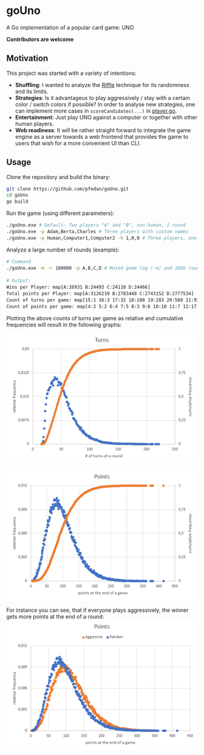 # goUno
A Go implementation of a popular card game: UNO

**Contributors are welcome**

## Motivation
This project was started with a variety of intentions:
- **Shuffling**: I wanted to analyze the [Riffle]([http://](https://en.wikipedia.org/wiki/Shuffling#Riffle)) technique for its randomness and its limits.
- **Strategies**: Is it advantageus to play aggressively / stay with a certain color / switch colors if possible? In order to analyse new strategies, one can implement more cases in `scoreCandidates(...)` in [player.go](goUno/player.go). 
- **Entertainment**: Just play UNO against a computer or together with other human players. 
- **Web readiness**: It will be rather straight forward to integrate the game engine as a server towards a web frontend that provides the game to users that wish for a more convenient UI than CLI.

## Usage
Clone the repository and build the binary:

```bash
git clone https://github.com/pfedan/goUno.git
cd goUno
go build
```

Run the game (using different parameters):
```bash
./goUno.exe # Default: Two players "A" and "B", non-human, 1 round
./goUno.exe -p Adam,Berta,Charles # Three players with custom names
./goUno.exe -p Human,Computer1,Computer2 -h 1,0,0 # Three players, one human player defined with the -h flag list
```

Analyze a large number of rounds (example):
 ```bash
# Command
./goUno.exe -m -r 100000 -p A,B,C,D # Muted game log (-m) and 100k rounds with four players: A, B, C and D

# Output:
Wins per Player: map[A:26931 B:24493 C:24110 D:24466]
Total points per Player: map[A:3126210 B:2783448 C:2743152 D:2777534]
Count of turns per game: map[15:1 16:3 17:32 18:108 19:283 20:560 21:917 22:1334 23:1602 24:1817 25:1982 26:1967 27:1969 28:1978 29:1866 30:1918 31:2009 32:2032 33:2119 34:2126 35:2068 36:2038 37:2032 38:2041 39:2135 40:2065 41:2023 42:2015 43:1970 44:1936 45:1987 46:1909 47:1857 48:1816 49:1767 50:1757 51:1708 52:1656 53:1627 54:1616 55:1497 56:1456 57:1406 58:1370 59:1364 60:1261 61:1224 62:1175 63:1074 64:1060 65:1020 66:992 67:930 68:945 69:832 70:810 71:810 72:772 73:743 74:672 75:651 76:646 77:652 78:600 79:531 80:574 81:481 82:483 83:481 84:488 85:389 86:413 87:373 88:360 89:354 90:343 91:316 92:283 93:271 94:274 95:256 96:241 97:245 98:232 99:210 100:202 101:211 102:186 103:155 104:178 105:152 106:117 107:158 108:136 109:114 110:112 111:121 112:109 113:101 114:77 115:92 116:87 117:80 118:76 119:61 120:77 121:61 122:65 123:61 124:58 125:44 126:49 127:56 128:43 129:41 130:48 131:35 132:38 133:39 134:35 135:27 136:27 137:29 138:27 139:25 140:28 141:17 142:20 143:22 144:16 145:11 146:18 147:9 148:17 149:13 150:10 151:9 152:4 153:5 154:12 155:7 156:10 157:12 158:8 159:6 160:7 161:6 162:5 163:7 164:6 165:5 166:2 167:8 168:8 169:4 170:1 171:3 172:2 173:2 174:1 176:5 177:2 178:2 179:3 180:3 181:3 182:3 183:3 184:1 185:3 186:1 187:1 188:3 189:3 192:1 193:1 194:2 195:1 196:1 197:1 199:1 201:1 207:1 209:2 210:1 212:1 220:1 222:1 231:2 232:1 233:1 234:1 235:2 241:1 244:1 251:1 331:1]
Count of points per game: map[4:2 5:2 6:4 7:5 8:3 9:6 10:10 11:7 12:17 13:28 14:18 15:21 16:34 17:32 18:38 19:40 20:54 21:49 22:66 23:71 24:75 25:84 26:96 27:105 28:120 29:112 30:129 31:152 32:155 33:173 34:179 35:191 36:188 37:240 38:239 39:236 40:229 41:301 42:303 43:298 44:344 45:344 46:392 47:416 48:413 49:416 50:400 51:417 52:436 53:512 54:466 55:475 56:506 57:521 58:557 59:577 60:560 61:592 62:594 63:636 64:633 65:651 66:694 67:676 68:663 69:670 70:731 71:728 72:781 73:766 74:734 75:838 76:769 77:802 78:822 79:796 80:840 81:842 82:872 83:849 84:866 85:816 86:876 87:818 88:902 89:883 90:841 91:80792:894 93:853 94:897 95:871 96:910 97:889 98:933 99:874 100:848 101:814 102:859 103:850 104:884 105:879 106:877 107:836 108:854 109:827 110:837 111:836 112:820 113:839 114:835 115:856 116:772 117:810 118:773 119:721 120:752 121:757 122:762 123:764 124:725 125:737 126:666 127:660 128:714 129:731 130:699 131:620 132:688 133:669 134:629 135:624 136:657 137:633 138:575 139:605 140:583 141:626 142:579 143:601 144:563 145:529 146:488 147:533 148:509 149:489 150:494 151:472 152:481 153:434 154:444 155:442 156:445 157:421 158:458 159:431 160:369 161:428 162:374 163:418 164:383 165:393 166:358 167:371 168:339 169:323 170:329 171:322 172:316 173:338 174:302 175:283 176:286 177:319 178:298 179:260 180:263 181:251 182:260 183:226 184:218 185:238 186:221 187:245 188:233 189:230 190:198 191:217 192:208 193:192 194:204 195:181 196:185 197:172 198:175 199:182 200:156 201:150 202:183 203:170 204:139 205:140 206:151 207:133 208:138 209:129 210:137 211:129 212:105 213:112 214:104 215:133 216:108 217:113 218:104 219:102 220:98 221:88 222:92 223:88 224:98 225:98 226:90 227:90 228:93 229:66 230:77 231:54 232:61 233:72 234:63 235:67 236:70 237:51 238:49 239:60 240:51 241:52 242:53 243:57 244:50 245:51 246:50 247:41 248:44 249:38 250:47 251:26 252:26 253:31 254:32 255:36 256:29 257:33 258:37 259:22 260:30 261:20 262:37 263:22 264:26 265:19 266:23 267:25 268:34 269:22 270:19 271:21 272:22 273:13 274:17 275:13 276:18 277:15 278:21 279:15 280:17 281:16 282:11 283:14 284:15 285:7 286:13 287:5 288:18 289:5 290:12 291:8 292:11 293:10 294:5 295:8 296:6 297:7 298:7 299:8 300:8 301:9 302:8 303:9 304:3 305:7 306:10 307:6 308:7 309:7 310:4 311:5 312:4 313:3 314:3 315:7 316:6 317:4 318:3 319:2 320:5 321:1 322:1 323:3 324:2 325:2 326:2 327:4 328:2 329:2 330:5 331:1 332:1 333:5 334:3 335:3 336:3 337:1 338:1 340:2 341:2 342:2 343:2 344:3 345:1 346:1 347:1 351:1 352:2 353:2 355:2 357:1 359:1 360:1 362:2 363:1 366:1 369:1 371:1 378:1 379:1 383:1 387:1 389:1 393:1 400:1 416:1 424:1]
```

Plotting the above counts of turns per game as relative and cumulative frequencies will result in the following graphs:

![Relative and cumulative frequency of turns](doc/example_4players_100k_rounds.png)

![Relative and cumulative frequency of points](doc/example_4players_100k_points.png)

For instance you can see, that if everyone plays aggressively, the winner gets more points at the end of a round:
![Random vs. aggressive strategy](doc/example_4players_100k_points_rand_vs_aggressive.png)